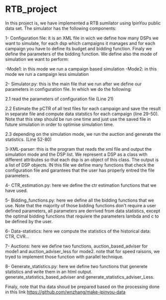 # RTB_project
In this project is, we have implemented a RTB sumilator using IpinYou public data set. The simulator has the following components:


1- Configuration file: it is an XML file in wich we define how many DSPs we want to simulate, for each dsp which campaigns it manages and for each campaign you have to define its budget and bidding function. Finaly we define the parameters of the bidding function. We define also the mode of simulation we want to perform:

  -Mode1: in this mode we run a campaign based simulation 
  -Mode2: in this mode we run a campaign less simulation
  
2- Simulator.py: this is the main file that we run after we define our parameters in configuration file. In which we do the following: 
    
   2.1 read the parameters of configuration file (Line 21)
    
   2.2 Estimate the pCTR of all test files for each campaign and save the result in separate file and compute data statstics for each campaign (line 29-50). Note that this step should be run one time and just use the saved file in future simulation in order to optimise simulation time. 
   
   2.3 depending on the simulation mode, we run the auction and generate the statistics. (Line 52-80)
    
3-XML-parser: this is the program that reads the xml file and output the simulation mode and the DSP list. We represent a DSP as a class with different attributes so that each dsp is an object of this class. The output is a list of DSP objects. IN this file we define many functions that check the configuration file and garantees that the user has properly entred the file parameters.

4- CTR_estimation.py: here we define the ctr estimation functions that we have used. 

5- Bidding_functions.py: here we define all the bidding functions that we use. Note that the majority of those bidding functions don't require a user defined parameters, all parameters are derrived from data statistics, except the optimal bidding functions that requiere the parameters lambda and c to be defined by the user. 

6- Data-statistics: here we compute the statistics of the historical data: CTR, CVR...

7- Auctions: here we define two functions, auction_based_adviser for mode1 and  auction_adviser_less for mode2. note that for speed raisons, we  tryed to implement those function with parallel technique. 

8- Generate_statistics.py: here we define two functions that generete statistics and write them in an html output. generate_statistics_based_adviser and generate_statistics_adviser_Less. 

Finaly, note that tha data shoud be prepared based on the processing done in this link https://github.com/wnzhang/make-ipinyou-data
